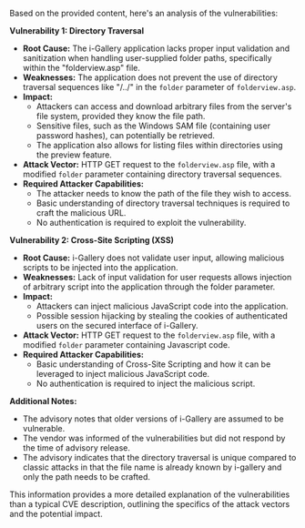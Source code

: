 Based on the provided content, here's an analysis of the vulnerabilities:

**Vulnerability 1: Directory Traversal**

*   **Root Cause:** The i-Gallery application lacks proper input validation and sanitization when handling user-supplied folder paths, specifically within the "folderview.asp" file.
*   **Weaknesses:** The application does not prevent the use of directory traversal sequences like "/../" in the `folder` parameter of `folderview.asp`.
*   **Impact:**
    *   Attackers can access and download arbitrary files from the server's file system, provided they know the file path.
    *   Sensitive files, such as the Windows SAM file (containing user password hashes), can potentially be retrieved.
    *   The application also allows for listing files within directories using the preview feature.
*   **Attack Vector:**  HTTP GET request to the `folderview.asp` file, with a modified `folder` parameter containing directory traversal sequences.
*   **Required Attacker Capabilities:**
    *   The attacker needs to know the path of the file they wish to access.
    *   Basic understanding of directory traversal techniques is required to craft the malicious URL.
    *   No authentication is required to exploit the vulnerability.

**Vulnerability 2: Cross-Site Scripting (XSS)**

*  **Root Cause:** i-Gallery does not validate user input, allowing malicious scripts to be injected into the application.
*   **Weaknesses:** Lack of input validation for user requests allows injection of arbitrary script into the application through the folder parameter.
*   **Impact:**
    *   Attackers can inject malicious JavaScript code into the application.
    *   Possible session hijacking by stealing the cookies of authenticated users on the secured interface of i-Gallery.
*   **Attack Vector:**  HTTP GET request to the `folderview.asp` file, with a modified `folder` parameter containing Javascript code.
*   **Required Attacker Capabilities:**
    *   Basic understanding of Cross-Site Scripting and how it can be leveraged to inject malicious JavaScript code.
    *   No authentication is required to inject the malicious script.

**Additional Notes:**

*   The advisory notes that older versions of i-Gallery are assumed to be vulnerable.
*   The vendor was informed of the vulnerabilities but did not respond by the time of advisory release.
*   The advisory indicates that the directory traversal is unique compared to classic attacks in that the file name is already known by i-gallery and only the path needs to be crafted.

This information provides a more detailed explanation of the vulnerabilities than a typical CVE description, outlining the specifics of the attack vectors and the potential impact.